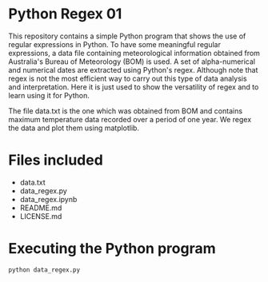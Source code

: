 # Python Regex 01

This repository contains a simple Python program that shows the use of regular expressions in Python. To have some meaningful regular expressions, a data file containing meteorological information obtained from Australia's Bureau of Meteorology (BOM) is used. A set of alpha-numerical and numerical dates are extracted using Python's regex. Although note that regex is not the most efficient way to carry out this type of data analysis and interpretation. Here it is just used to show the versatility of regex and to learn using it for Python.

The file data.txt is the one which was obtained from BOM and contains maximum temperature data recorded over a period of one year. We regex the data and plot them using matplotlib.

# Files included
* data.txt
* data_regex.py
* data_regex.ipynb
* README.md
* LICENSE.md

# Executing the Python program
`python data_regex.py`

